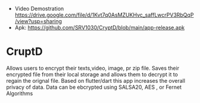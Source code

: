 * Video Demostration
https://drive.google.com/file/d/1Kvt7q0AsMZUKHvc_saffLwcrPV3RbQqP/view?usp=sharing
* Apk: https://github.com/SRV1030/CryptD/blob/main/app-release.apk



# CruptD
Allows users to encrypt their texts,video, image, pr zip file. Saves their encrypted file from their local storage and allows them to decrypt it to regain the orignal file.
Based on flutter/dart this app increases the overall privacy of data. Data can be ebcrypted using SALSA20, AES , or Fernet Algorithms
